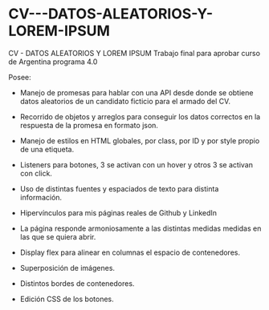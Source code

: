 # CV---DATOS-ALEATORIOS-Y-LOREM-IPSUM
CV - DATOS ALEATORIOS Y LOREM IPSUM
Trabajo final para aprobar curso de Argentina programa 4.0

Posee:
+ Manejo de promesas para hablar con una API desde donde se obtiene datos aleatorios de un
  candidato ficticio para el armado del CV.

+ Recorrido de objetos y arreglos para conseguir los datos correctos en la respuesta de
  la promesa en formato json.

+ Manejo de estilos en HTML globales, por class, por ID y por style propio de una etiqueta.

+ Listeners para botones, 3 se activan con un hover y otros 3 se activan con click.

+ Uso de distintas fuentes y espaciados de texto para distinta información.

+ Hipervínculos para mis páginas reales de Github y LinkedIn

+ La página responde armoniosamente a las distintas medidas medidas en las que se 
quiera abrir.

+ Display flex para alinear en columnas el espacio de contenedores.

+ Superposición de imágenes.

+ Distintos bordes de contenedores.

+ Edición CSS de los botones.
